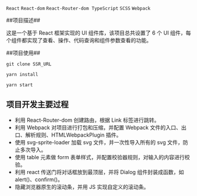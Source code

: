 `React` `React-dom`  `React-Router-dom`   `TypeScript` `SCSS` `Webpack` 

##项目描述##

这是一个基于 React 框架实现的 UI 组件库，该项目总共设置了 6 个 UI 组件，每个组件都实现了查看、操作、代码查询和组件参数查看的功能。

##项目使用##

`git clone SSR_URL`

`yarn install`

`yarn start`

## 项目开发主要过程
- 利用 React-Router-dom 创建路由，根据 Link 标签进行跳转。
- 利用 Webpack 对项目进行打包和压缩，并配置 Webpack 文件的入口、出口、解析规则、HTMLWebpackPlugin 插件。
- 使用 svg-sprite-loader 加载 svg 文件，并一次性导入所有的 svg 文件，防止多次导入。
- 使用 table 元素做 form 表单样式，并配置校验器规则，对输入的内容进行校验。
- 利用 react 传送门将对话框放到最顶层，并将 Dialog 组件封装成函数，如 alert()、confirm()。
- 隐藏浏览器原生的滚动条，并用 JS 实现自定义的滚动条。
